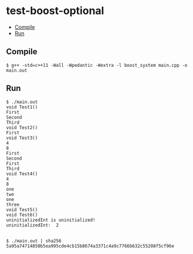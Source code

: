 # test-boost-optional
* [Compile](#compile)
* [Run](#run)
## Compile

```
$ g++ -std=c++11 -Wall -Wpedantic -Wextra -l boost_system main.cpp -o main.out
```

## Run
```
$ ./main.out
void Test1()
First
Second
Third
void Test2()
First
void Test3()
4
8
First
Second
First
Third
void Test4()
4
8
one
two
one
three
void Test5()
void Test6()
uninitializedInt is uninitialized!
uninitializedInt:  2
```
##
```
$ ./main.out | sha256
5a95a74714850b5ea995cde4cb15b8674a3371c4a9c7766b632c55208f5cf96e
```
